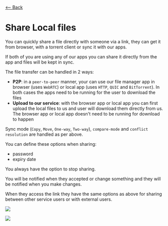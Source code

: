 [⟵ Back](../features.md#features)

# Share Local files

You can quickly share a file directly with someone via a link, they can get it from browser, with a torrent client or sync it with our apps.

If both of you are using any of our apps you can share it directly from the app and files will be kept in sync.

The file transfer can be handled in 2 ways:
- **P2P**: in a `peer-to-peer` manner, your can use our file manager app in browser (uses `WebRTC`) or local app (uses `HTTP`, `QUIC` and `BitTorrent`). In both cases the apps need to be running for the user to download the files
- **Upload to our service**: with the browser app or local app you can first upload the local files to us and user will download them directly from us. The browser app or local app doesn't need to be running for download to happen

Sync mode (`Copy`, `Move`, `One-way`, `Two-way`), `compare-mode` and `conflict resolution` are handled as per above.

You can define these options when sharing:
- password
- expiry date

You always have the option to stop sharing.

You will be notified when they accepted or change something and they will be notified when you make changes.

When they access the link they have the same options as above for sharing between other service users or with external users.

![](https://github.com/radumarias/syncoxiders/blob/main/website/resources/share-local.png?raw=true)

![](https://github.com/radumarias/syncoxiders/blob/main/website/resources/diagram-share-local.png?raw=true)
